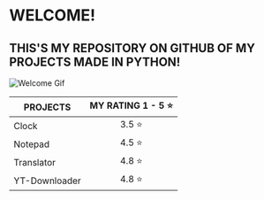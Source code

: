 # WELCOME!
## THIS'S MY REPOSITORY ON GITHUB OF MY PROJECTS MADE IN PYTHON!

![Welcome Gif](https://media.giphy.com/media/3ornk57KwDXf81rjWM/giphy.gif)

PROJECTS      | MY RATING 1 - 5 :star:
------------- | :----------------------:
Clock         | 3.5 :star:
Notepad       | 4.5 :star:
Translator    | 4.8 :star:
YT-Downloader | 4.8 :star: